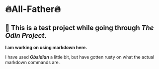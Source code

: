 # 🔥All-Father🔥
## 🗿 This is a test project while going through *The Odin Project*.

**I am working on using markdown here.**

I have used ***_Obsidian_*** a little bit, but have gotten rusty on what the actual markdown commands are.

